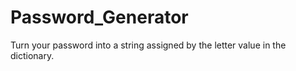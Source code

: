# Password_Generator
Turn your password into a string assigned by the letter value in the dictionary. 
